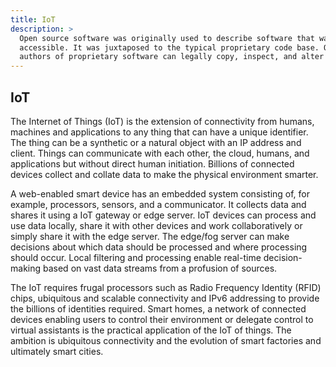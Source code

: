 ```yaml
---
title: IoT
description: >
  Open source software was originally used to describe software that was publicly
  accessible. It was juxtaposed to the typical proprietary code base. Only the original
  authors of proprietary software can legally copy, inspect, and alter that software.
---
```


## IoT

The Internet of Things (IoT) is the extension of connectivity from humans, machines and applications to any thing that can have a unique identifier. The thing can be a synthetic or a natural object with an IP address and client. Things can communicate with each other, the cloud, humans, and applications but without direct human initiation. Billions of connected devices collect and collate data to make the physical environment smarter.

A web-enabled smart device has an embedded system consisting of, for example, processors, sensors, and a communicator. It collects data and shares it using a IoT gateway or edge server. IoT devices can process and use data locally, share it with other devices and work collaboratively or simply share it with the edge server. The edge/fog server can make decisions about which data should be processed and where processing should occur. Local filtering and processing enable real-time decision-making based on vast data streams from a profusion of sources.

The IoT requires frugal processors such as Radio Frequency Identity (RFID) chips, ubiquitous and scalable connectivity and IPv6 addressing to provide the billions of identities required. Smart homes, a network of connected devices enabling users to control their environment or delegate control to virtual assistants is the practical application of the IoT of things. The ambition is ubiquitous connectivity and the evolution of smart factories and ultimately smart cities.
